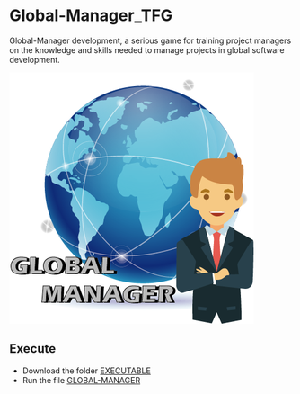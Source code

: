 # Global-Manager_TFG
Global-Manager development, a serious game for training project managers on the knowledge and skills needed to manage projects in global software development.

![GLOBAL-MANAGER ICON](./GLOBAL-MANAGER/Assets/GUIResources/ICONO.png)

## Execute
* Download the folder [EXECUTABLE](./EXECUTABLE/)
* Run the file [GLOBAL-MANAGER](./EXECUTABLE/GLOBAL-MANAGER.exe)
